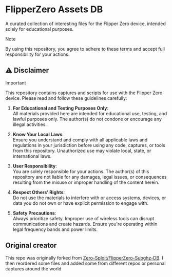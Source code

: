 # FlipperZero Assets DB

A curated collection of interesting files for the Flipper Zero device, intended solely for educational purposes.

> [!NOTE]
> By using this repository, you agree to adhere to these terms and accept full responsibility for your actions.

## ⚠️ Disclaimer

> [!IMPORTANT]  
> This repository contains captures and scripts for use with the Flipper Zero device. Please read and follow these guidelines carefully:
> 
> 1. **For Educational and Testing Purposes Only**:  
>    All materials provided here are intended for educational use, testing, and lawful purposes only. The author(s) do not condone or encourage any illegal activities.
> 
> 2. **Know Your Local Laws**:  
>    Ensure you understand and comply with all applicable laws and regulations in your jurisdiction before using any code, captures, or tools from this repository. Unauthorized use may violate local, state, or international laws.
> 
> 3. **User Responsibility**:  
>    You are solely responsible for your actions. The author(s) of this repository are not liable for any damages, legal issues, or consequences resulting from the misuse or improper handling of the content herein.
> 
> 4. **Respect Others' Rights**:  
>    Do not use the materials to interfere with or access systems, devices, or data you do not own or have explicit permission to engage with.
> 
> 5. **Safety Precautions**:  
>    Always prioritize safety. Improper use of wireless tools can disrupt communications and create hazards. Ensure you're operating within legal frequency bands and power limits.

## Original creator

This repo was originally forked from [Zero-Sploit/FlipperZero-Subghz-DB](https://github.com/Zero-Sploit/FlipperZero-Subghz-DB). I then reordered some files and added some from different repos or personal captures around the world
